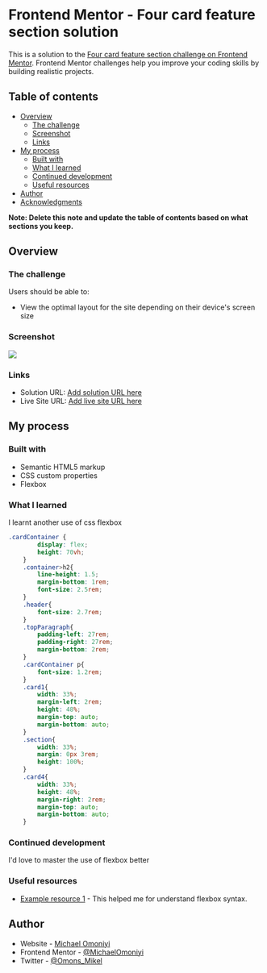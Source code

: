 # Frontend Mentor - Four card feature section solution

This is a solution to the [Four card feature section challenge on Frontend Mentor](https://www.frontendmentor.io/challenges/four-card-feature-section-weK1eFYK). Frontend Mentor challenges help you improve your coding skills by building realistic projects. 

## Table of contents

- [Overview](#overview)
  - [The challenge](#the-challenge)
  - [Screenshot](#screenshot)
  - [Links](#links)
- [My process](#my-process)
  - [Built with](#built-with)
  - [What I learned](#what-i-learned)
  - [Continued development](#continued-development)
  - [Useful resources](#useful-resources)
- [Author](#author)
- [Acknowledgments](#acknowledgments)

**Note: Delete this note and update the table of contents based on what sections you keep.**

## Overview

### The challenge

Users should be able to:

- View the optimal layout for the site depending on their device's screen size

### Screenshot

![](./screenshot.jpg)


### Links

- Solution URL: [Add solution URL here](https://your-solution-url.com)
- Live Site URL: [Add live site URL here](https://your-live-site-url.com)

## My process

### Built with

- Semantic HTML5 markup
- CSS custom properties
- Flexbox

### What I learned

I learnt another use of css flexbox

```css
.cardContainer {
        display: flex;
        height: 70vh;
    }
    .container>h2{
        line-height: 1.5;
        margin-bottom: 1rem;
        font-size: 2.5rem;
    }
    .header{
        font-size: 2.7rem;
    }
    .topParagraph{
        padding-left: 27rem;
        padding-right: 27rem;
        margin-bottom: 2rem;
    }
    .cardContainer p{
        font-size: 1.2rem;
    }
    .card1{
        width: 33%;
        margin-left: 2rem;
        height: 48%;
        margin-top: auto;
        margin-bottom: auto;
    }
    .section{
        width: 33%;
        margin: 0px 3rem;
        height: 100%;
    }
    .card4{
        width: 33%;
        height: 48%;
        margin-right: 2rem;
        margin-top: auto;
        margin-bottom: auto;
    }
```
### Continued development

I'd love to master the use of flexbox better

### Useful resources

- [Example resource 1](https://www.w3schools.com) - This helped me for understand flexbox syntax.

## Author

- Website - [Michael Omoniyi](https://www.your-site.com)
- Frontend Mentor - [@MichaelOmoniyi](www.frontendmentor.io/profile/MichaelOmoniyi)
- Twitter - [@Omons_Mikel](https://twitter.com/Omons_Mikel)
